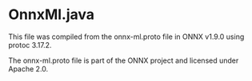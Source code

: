 # OnnxMl.java

This file was compiled from the onnx-ml.proto file in ONNX v1.9.0 using protoc 3.17.2.

The onnx-ml.proto file is part of the ONNX project and licensed under Apache 2.0.
